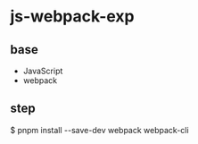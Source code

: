 # js-webpack-exp

## base
- JavaScript
- webpack

## step

$ pnpm install --save-dev webpack webpack-cli 

